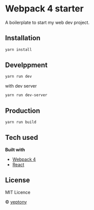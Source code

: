 # Webpack 4 starter

A boilerplate to start my web dev project.

## Installation

```bash
yarn install
```

## Develppment

```bash
yarn run dev
```

with dev server

```bash
yarn run dev-server
```

## Production

```bash
yarn run build
```

## Tech used

**Built with**
* [Webpack 4](https://webpack.js.org/) 
* [React](https://reactjs.org/)

## License

MIT Licence

© [yeptony](https://github.com/yeptony)
